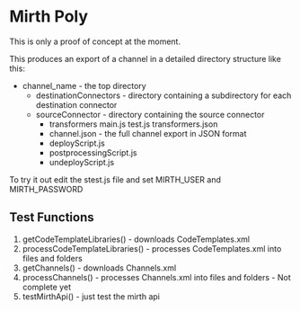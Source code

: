 # Mirth Poly
This is only a proof of concept at the moment.

This produces an export of a channel in a detailed directory structure like this:
* channel_name - the top directory
    * destinationConnectors - directory containing a subdirectory for each destination connector
    * sourceConnector - directory containing the source connector
        * transformers
            main.js
            test.js
            transformers.json
        * channel.json - the full channel export in JSON format
        * deployScript.js
        * postprocessingScript.js
        * undeployScript.js


To try it out edit the stest.js file and set MIRTH_USER and MIRTH_PASSWORD

## Test Functions
1. getCodeTemplateLibraries() - downloads CodeTemplates.xml
2. processCodeTemplateLibraries() - processes CodeTemplates.xml into files and folders
3. getChannels() - downloads Channels.xml
4. processChannels() - processes Channels.xml into files and folders - Not complete yet
5. testMirthApi() - just test the mirth api
